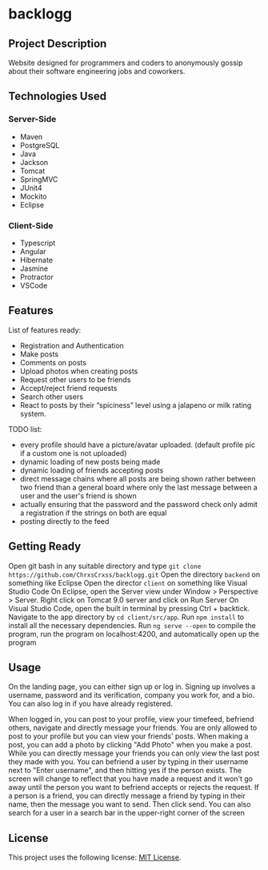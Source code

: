 # backlogg

## Project Description

Website designed for programmers and coders to anonymously gossip about their software engineering jobs and coworkers.

## Technologies Used

### Server-Side
* Maven
* PostgreSQL
* Java
* Jackson
* Tomcat
* SpringMVC
* JUnit4
* Mockito
* Eclipse

### Client-Side
* Typescript
* Angular
* Hibernate
* Jasmine
* Protractor
* VSCode

## Features

List of features ready:
* Registration and Authentication 
* Make posts
* Comments on posts
* Upload photos when creating posts
* Request other users to be friends
* Accept/reject friend requests
* Search other users
* React to posts by their “spiciness” level using a jalapeno or milk rating system.

TODO list:
* every profile should have a picture/avatar uploaded. (default profile pic if a custom one is not uploaded)
* dynamic loading of new posts being made
* dynamic loading of friends accepting posts
* direct message chains where all posts are being shown rather between two friend than a general board where only the last message between a user and the user's friend is shown
* actually ensuring that the password and the password check only admit a registration if the strings on both are equal
* posting directly to the feed

## Getting Ready

Open git bash in any suitable directory and type `git clone https://github.com/ChrxsCrxss/backlogg.git`
Open the directory `backend` on something like Eclipse
Open the director `client` on something like Visual Studio Code
On Eclipse, 
  open the Server view under Window > Perspective > Server. 
  Right click on Tomcat 9.0 server and click on Run Server
On Visual Studio Code, open the built in terminal by pressing Ctrl + backtick.
  Navigate to the app directory by `cd client/src/app`.
  Run `npm install` to install all the necessary dependencies.
  Run `ng serve --open` to compile the program, run the program on localhost:4200, and automatically open up the program
  
## Usage

On the landing page, you can either sign up or log in.
Signing up involves a username, password and its verification, company you work for, and a bio.
You can also log in if you have already registered.

When logged in, you can post to your profile, view your timefeed, befriend others, navigate and directly message your friends.
You are only allowed to post to your profile but you can view your friends' posts. When making a post, you can add a photo by clicking "Add Photo" when you make a post.
While you can directly message your friends you can only view the last post they made with you.
You can befriend a user by typing in their username next to "Enter username", and then hitting yes if the person exists. The screen will change to reflect that you have made a request and it won't go away until the person you want to befriend accepts or rejects the request.
If a person is a friend, you can directly message a friend by typing in their name, then the message you want to send. Then click send.
You can also search for a user in a search bar in the upper-right corner of the screen

## License

This project uses the following license: [MIT License](https://opensource.org/licenses/MIT).
